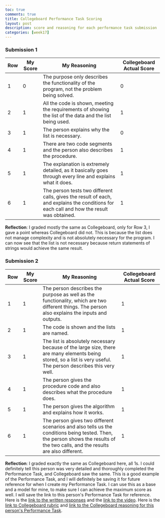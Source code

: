 ```yaml
---
toc: true
comments: true
title: Collegeboard Performance Task Scoring
layout: post
description: score and reasoning for each performance task submission
categories: [week17]
---
```


### Submission 1
| Row | My Score | My Reasoning | Collegeboard Actual Score |
| --- | --- | --- | --- |
| 1 | 0 | The purpose only describes the functionality of the program, not the problem being solved. | 0 |
| 2 | 1 | All the code is shown, meeting the requirements of showing the list of the data and the list being used. | 1 |
| 3 | 1 | The person explains why the list is necessary. | 0 |
| 4 | 1 | There are two code segments and the person also describes the procedure. | 1 |
| 5 | 1 | The explanation is extremely detailed, as it basically goes through every line and explains what it does. | 1 |
| 6 | 1 | The person tests two different calls, gives the result of each, and explains the conditions for each call and how the result was obtained. | 1 |

**Reflection**: I graded mostly the same as Collegeboard, only for Row 3, I gave a point whereas Collegeboard did not. This is because the list does not manage complexity and is not absolutely necessary for the program. I can now see that the list is not necessary because return statements of strings would achieve the same result.

### Submission 2
| Row | My Score | My Reasoning | Collegeboard Actual Score |
| --- | --- | --- | --- |
| 1 | 1 | The person describes the purpose as well as the functionality, which are two different things. The person also explains the inputs and outputs. | 1 |
| 2 | 1 | The code is shown and the lists are named. | 1 |
| 3 | 1 | The list is absolutely necessary because of the large size, there are many elements being stored, so a list is very useful. The person describes this very well. | 1 |
| 4 | 1 | The person gives the procedure code and also describes what the procedure does. | 1 |
| 5 | 1 | The person gives the algorithm and explains how it works. | 1 |
| 6 | 1 | The person gives two different scenarios and also tells us the conditions being tested. Then, the person shows the results of the two calls, and the results are also different. | 1 |

**Reflection**: I graded exactly the same as Collegeboard here, all 1s. I could definitely tell this person was very detailed and thoroughly completed the Performance Task, and Collegeboard saw the same. This is a good example of the Performance Task, and I will definitely be saving it for future reference for when I create my Performance Task. I can use this as a base and a model for mine, to make sure I can achieve the maximum score as well. I will save the link to this person's Performance Task for reference. Here is the [link to the written responses](https://apcentral.collegeboard.org/media/pdf/ap-computer-science-principles-2022-create-performance-task-sample-a.pdf) and the [link to the video](https://youtu.be/tEXoC-zYsrU). Here is the [link to Collegeboard rubric](https://apcentral.collegeboard.org/media/pdf/ap22-sg-computer-science-principles.pdf) and [link to the Collegeboard reasoning for this person's Performance Task](https://drive.google.com/file/d/1h1BDVPlYfXE5Lg1AZ8VdWJf6erT3hQ4e/view).